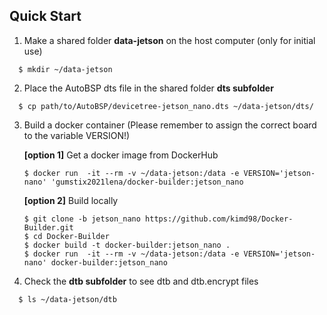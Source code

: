## Quick Start 
1. Make a shared folder **data-jetson** on the host computer (only for initial use)
```
  $ mkdir ~/data-jetson
```
2. Place the AutoBSP dts file in the shared folder **dts subfolder**
```
  $ cp path/to/AutoBSP/devicetree-jetson_nano.dts ~/data-jetson/dts/
```
3. Build a docker container (Please remember to assign the correct board to the variable VERSION!)

   **[option 1]** Get a docker image from DockerHub
    ```
    $ docker run  -it --rm -v ~/data-jetson:/data -e VERSION='jetson-nano' 'gumstix2021lena/docker-builder:jetson_nano 
    ```

   **[option 2]** Build locally
    ```
    $ git clone -b jetson_nano https://github.com/kimd98/Docker-Builder.git
    $ cd Docker-Builder
    $ docker build -t docker-builder:jetson_nano .
    $ docker run  -it --rm -v ~/data-jetson:/data -e VERSION='jetson-nano' docker-builder:jetson_nano
    ```

4. Check the **dtb subfolder** to see dtb and dtb.encrypt files
```
  $ ls ~/data-jetson/dtb
```

